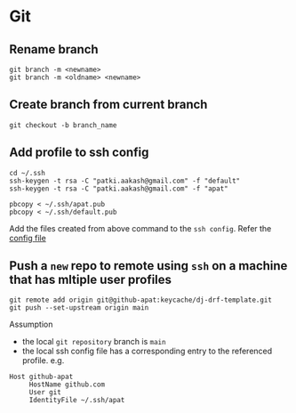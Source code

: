 # Git

## Rename branch

```
git branch -m <newname>
git branch -m <oldname> <newname>
```

## Create branch from current branch

```
git checkout -b branch_name
```

## Add profile to ssh config

```
cd ~/.ssh
ssh-keygen -t rsa -C "patki.aakash@gmail.com" -f "default"
ssh-keygen -t rsa -C "patki.aakash@gmail.com" -f "apat"

pbcopy < ~/.ssh/apat.pub
pbcopy < ~/.ssh/default.pub
```

Add the files created from above command to the `ssh config`. Refer the [config file](../configs/config)

## Push a `new` repo to remote using `ssh` on a machine that has mltiple user profiles

```
git remote add origin git@github-apat:keycache/dj-drf-template.git
git push --set-upstream origin main
```

Assumption

- the local `git repository` branch is `main`
- the local ssh config file has a corresponding entry to the referenced profile. e.g.

```
Host github-apat
     HostName github.com
     User git
     IdentityFile ~/.ssh/apat
```
